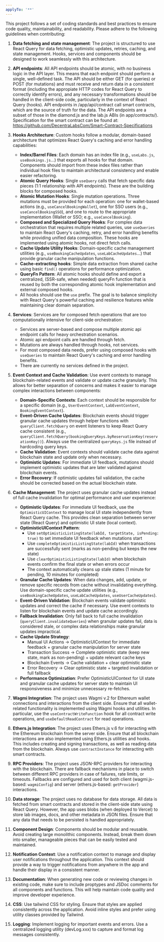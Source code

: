 ```yaml
---
applyTo: '**'
---
```


This project follows a set of coding standards and best practices to ensure code quality, maintainability, and readability. Please adhere to the following guidelines when contributing:

1. **Data fetching and state management**: The project is structured to use React Query for data fetching, optimistic updates, retries, caching, and state management. Hooks, services and components should be designed to work seamlessly with this architecture.

2. **API endpoints**: All API endpoints should be atomic, with no business logic in the API layer. This means that each endpoint should perform a single, well-defined task. The API should be either GET (for queries) or POST (for mutations) and must receive and return data in a consistent format (including the appropiate HTTP codes for React Query to correctly identify errors), and any necessary transformations should be handled in the client-side code, particularly in the context of React Query (hooks). API endpoints in /app/api/contract call smart contracts, which are the source of truth for the data. The API endpoints are a subset of those in the diamond.js and the lab.js ABIs (in app/contracts/). Specification for the smart contract can be found at: https://github.com/DecentraLabsCom/Smart-Contract-Specifications

3. **Hooks Architecture**: Custom hooks follow a modular, domain-based architecture that optimizes React Query's caching and error handling capabilities:
   - **Index/Barrel Files**: Each domain has an index file (e.g., `useLabs.js`, `useBookings.js`...) that exports all hooks for that domain. Components should import from these index files rather than individual hook files to maintain architectural consistency and enable easier refactoring.
   - **Atomic Query Hooks**: Single `useQuery` calls that fetch specific data pieces (1:1 relationship with API endpoints). These are the building blocks for composed hooks.
   - **Atomic Mutation Hooks**: Single mutation operations. Three mutations must be provided for each operation: one for wallet-based actions (e.g., `useCancelBookingWallet`), one for SSO users (e.g., `useCancelBookingSSO`), and one to route to the appropriate implementation (Wallet or SSO; e.g., `useCancelBooking`).
   - **Composed and Specialized Query Hooks**: For complex data orchestration that requires multiple related queries, use `useQueries` to maintain React Query's caching, retry, and error handling benefits while providing unified data composition. These hooks are implemented using atomic hooks, not direct fetch calls.
   - **Cache Update Utility Hooks**: Domain-specific cache management utilities (e.g., `useBookingCacheUpdates`, `useLabCacheUpdates`...) that provide granular cache manipulation functions.
   - **Cache-extracting hooks**: Simple data extraction from shared cache using basic `find()` operations for performance optimization.
   - **QueryFn Pattern**: All atomic hooks should define and export a centralized, (SSR-safe, when needed) queryFn function that is reused by both the corresponding atomic hook implementation and external composed hooks.
   - All hooks should use the `use` prefix. The goal is to balance simplicity with React Query's powerful caching and resilience features while maintaining clear domain separation.

4. **Services**: Services are for composed fetch operations that are too computationally intensive for client-side orchestration:
   - Services are server-based and compose multiple atomic api endpoint calls for heavy orchestration scenarios.
   - Atomic api endpoint calls are handled through fetch.
   - Mutations are always handled through hooks, not services.
   - For most composed data needs, prefer using composed hooks with `useQueries` to maintain React Query's caching and error handling benefits.
   - There are currently no services defined in the project.

5. **Event Context and Cache Validation**: Use event contexts to manage blockchain-related events and validate or update cache granularly. This allows for better separation of concerns and makes it easier to manage complex interactions between components:
   - **Domain-Specific Contexts**: Each context should be responsible for a specific domain (e.g., `UserEventContext`, `LabEventContext`, `BookingEventContext`).
   - **Event-Driven Cache Updates**: Blockchain events should trigger granular cache updates through helper functions with `queryClient.fetchQuery` on event listeners to keep React Query cache consistent (e.g., `queryClient.fetchQuery(bookingQueryKeys.byReservationKey(reservationKey))`). Always use the centralized `queryKeys.js` file instead of hardcoding query keys.
   - **Cache Validation**: Event contexts should validate cache data against blockchain state and update only when necessary.
   - **Optimistic Updates**: For immediate UI feedback, mutations should implement optimistic updates that are later validated against blockchain events.
   - **Error Recovery**: If optimistic updates fail validation, the cache should be corrected based on the actual blockchain state.

6. **Cache Management**: The project uses granular cache updates instead of full cache invalidation for optimal performance and user experience:
   - **Optimistic Updates**: For immediate UI feedback, use the `OptimisticUIContext` to manage local UI state independently from React Query cache. This provides clean separation between server state (React Query) and optimistic UI state (local context).
   - **OptimisticUIContext Pattern**: 
     * Use `setOptimisticListingState(labId, targetState, isPending: true)` to set immediate UI feedback when mutations start
     * Use `completeOptimisticListingState(labId)` when transactions are successfully sent (marks as non-pending but keeps the new state)
     * Use `clearOptimisticListingState(labId)` when blockchain events confirm the final state or when errors occur
     * The context automatically cleans up stale states (1 minute for pending, 10 minutes for completed)
   - **Granular Cache Updates**: When data changes, add, update, or remove specific records from cache without invalidating everything. Use domain-specific cache update utilities (e.g., `useBookingCacheUpdates`, `useLabCacheUpdates`, `useUserCacheUpdates`).
   - **Event-Driven Validation**: Blockchain events validate optimistic updates and correct the cache if necessary. Use event contexts to listen for blockchain events and update cache accordingly.
   - **Fallback Invalidation**: Only fall back to full cache invalidation (`queryClient.invalidateQueries`) when granular updates fail, data is considered stale, or complex data relationships make granular updates impractical.
   - **Cache Update Strategy**: 
     * Manual UI Actions → OptimisticUIContext for immediate feedback + granular cache manipulation for server state
     * Transaction Success → Complete optimistic state (keep new state, mark as non-pending) + update relevant cache keys
     * Blockchain Events → Cache validation + clear optimistic state
     * Error Recovery → Clear optimistic state + targeted invalidation or full fallback
   - **Performance Optimization**: Prefer OptimisticUIContext for UI state and granular cache updates for server state to maintain UI responsiveness and minimize unnecessary re-fetches.

7. **Wagmi Integration**: The project uses Wagmi v.2 for Ethereum wallet connections and interactions from the client side. Ensure that all wallet-related functionality is implemented using Wagmi hooks and utilities. In particular, use the `useContractWriteFunction` hook for all contract write operations, and `useDefaultReadContract` for read operations.

8. **Ethers.js Integration**: The project uses Ethers.js v.6 for interacting with the Ethereum blockchain from the server side. Ensure that all blockchain interactions are also implemented using Ethers.js utilities and hooks. This includes creating and signing transactions, as well as reading data from the blockchain. Always use `contractInstance` for interacting with smart contracts.

9. **RPC Providers**: The project uses JSON-RPC providers for interacting with the blockchain. There are fallback mechanisms in place to switch between different RPC providers in case of failures, rate limits, or timeouts. Fallbacks are configured and used for both client (wagmi.js-based: `wagmiConfig`) and server (ethers.js-based: `getProvider`) interactions.

10. **Data storage**: The project uses no database for data storage. All data is fetched from smart contracts and stored in the client-side state using React Query. However, the app uses blobs (when deployed to Vercel) to store lab images, docs, and other metadata in JSON files. Ensure that any data that needs to be persisted is handled appropriately.

11. **Component Design**: Components should be modular and reusable. Avoid creating large monolithic components. Instead, break them down into smaller, manageable pieces that can be easily tested and maintained.

12. **Notification Context**: Use a notification context to manage and display user notifications throughout the application. This context should provide a way to trigger notifications from anywhere in the app and handle their display in a consistent manner.

13. **Documentation**: When generating new code or reviewing changes in existing code, make sure to include proptypes and JSDoc comments for all components and functions. This will help maintain code quality and improve developer experience.

14. **CSS**: Use tailwind CSS for styling. Ensure that styles are applied consistently across the application. Avoid inline styles and prefer using utility classes provided by Tailwind.

15. **Logging**: Implement logging for important events and errors. Use a centralized logging utility (devLog.xxx) to capture and format log messages consistently.